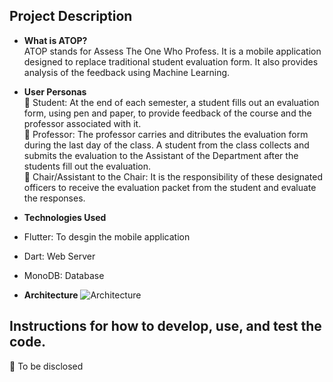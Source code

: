 ## Project Description

* **What is ATOP?** \
ATOP stands for Assess The One Who Profess. It is a mobile application designed to replace traditional student evaluation form. It also provides analysis of the feedback using Machine Learning.

* **User Personas** \
  :busts_in_silhouette: Student: At the end of each semester, a student fills out an evaluation form, using pen and paper, to provide feedback of the course and the professor associated with it. \
  :busts_in_silhouette: Professor: The professor carries and ditributes the evaluation form during the last day of the class. A student from the class collects and submits the evaluation to the Assistant of the Department after the students fill out the evaluation. \
  :busts_in_silhouette: Chair/Assistant to the Chair: It is the responsibility of these designated officers to receive the evaluation packet from the student and evaluate the responses.

* **Technologies Used**
 * Flutter: To desgin the mobile application
 * Dart: Web Server
 * MonoDB: Database

* **Architecture** 
![Architecture](https://github.com/shrutijain18/ATOP/blob/master/Images/Architecture.png)

## Instructions for how to develop, use, and test the code.
:mega: To be disclosed
